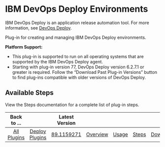 
# IBM DevOps Deploy Environments

IBM DevOps Deploy is an application release automation tool. For more information, see [DevOps Deploy](https://www.ibm.com/cloud/urbancode).

Plug-in for creating and managing IBM DevOps Deploy environments.


**Platform Support:**


* This plug-in is supported to run on all operating systems that are supported by the IBM DevOps Deploy agent.
* Starting with plug-in version 77, DevOps Deploy version 6.2.7.1 or greater is required. Follow the “Download Past Plug-in Versions” button to find plug-ins compatible with older versions of DevOps Deploy.


## Available Steps

View the Steps documentation for a complete list of plug-in steps.



|Back to ...||Latest Version|||||
| :---: | :---: | :---: | :---: | :---: | :---: | :---: |
|[All Plugins](../../index.md)|[Deploy Plugins](../README.md)|[89.1159271](https://raw.githubusercontent.com/UrbanCode/IBM-UCD-PLUGINS/main/files/uDeploy-Environment/ucd-uDeploy-Environment-89.1159271.zip)|[Overview](overview.md)|[Usage](usage.md)|[Steps](steps.md)|[Downloads](downloads.md)|
